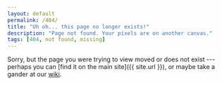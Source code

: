```yaml
---
layout: default
permalink: /404/
title: "Uh oh... this page no longer exists!"
description: "Page not found. Your pixels are on another canvas."
tags: [404, not found, missing]
---  
```


Sorry, but the page you were trying to view moved or does not exist --- perhaps you can [find it on the main site]({{ site.url }}), or maybe take a gander at our [wiki](http://mcr.jesus.cam.ac.uk/mcrwiki/).

<script type="text/javascript">
  var GOOG_FIXURL_LANG = 'en';
  var GOOG_FIXURL_SITE = 'http://mcr.jesus.cam.ac.uk'
</script>
<script type="text/javascript"
  src="http://linkhelp.clients.google.com/tbproxy/lh/wm/fixurl.js">
</script>
